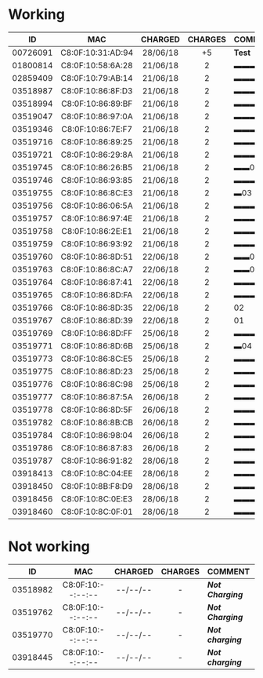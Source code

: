 ﻿# Working

ID       | MAC               | CHARGED  | CHARGES | COMMENT
:-------:|:-----------------:|:--------:|:-------:|:---------------
00726091 | C8:0F:10:31:AD:94 | 28/06/18 |   +5    | **Test**
01800814 | C8:0F:10:58:6A:28 | 21/06/18 |    2    | ▬▬▬▬▬14
02859409 | C8:0F:10:79:AB:14 | 21/06/18 |    2    | ▬▬▬▬11
03518987 | C8:0F:10:86:8F:D3 | 21/06/18 |    2    | ▬▬▬▬▬13
03518994 | C8:0F:10:86:89:BF | 21/06/18 |    2    | ▬▬▬▬12
03519047 | C8:0F:10:86:97:0A | 21/06/18 |    2    | ▬▬▬▬▬▬▬18
03519346 | C8:0F:10:86:7E:F7 | 21/06/18 |    2    | ▬▬▬▬▬▬15
03519716 | C8:0F:10:86:89:25 | 21/06/18 |    2    | ▬▬▬▬▬▬▬▬▬▬▬▬▬▬36
03519721 | C8:0F:10:86:29:8A | 21/06/18 |    2    | ▬▬▬▬▬▬16
03519745 | C8:0F:10:86:26:B5 | 21/06/18 |    2    | ▬▬06
03519746 | C8:0F:10:86:93:85 | 21/06/18 |    2    | ▬▬▬▬▬▬17
03519755 | C8:0F:10:86:8C:E3 | 21/06/18 |    2    | ▬03
03519756 | C8:0F:10:86:06:5A | 21/06/18 |    2    | ▬▬▬▬▬▬▬19
03519757 | C8:0F:10:86:97:4E | 21/06/18 |    2    | ▬▬▬▬▬▬▬▬▬▬▬▬▬▬35
03519758 | C8:0F:10:86:2E:E1 | 21/06/18 |    2    | ▬▬▬▬▬▬▬▬20
03519759 | C8:0F:10:86:93:92 | 21/06/18 |    2    | ▬▬▬▬10
03519760 | C8:0F:10:86:8D:51 | 22/06/18 |    2    | ▬▬05
03519763 | C8:0F:10:86:8C:A7 | 22/06/18 |    2    | ▬▬07
03519764 | C8:0F:10:86:87:41 | 22/06/18 |    2    | ▬▬▬▬▬▬▬▬▬▬25
03519765 | C8:0F:10:86:8D:FA | 22/06/18 |    2    | ▬▬▬▬▬▬▬▬▬24
03519766 | C8:0F:10:86:8D:35 | 22/06/18 |    2    | 02
03519767 | C8:0F:10:86:8D:39 | 22/06/18 |    2    | 01
03519769 | C8:0F:10:86:8D:FF | 25/06/18 |    2    | ▬▬▬▬▬▬▬▬▬▬▬28
03519771 | C8:0F:10:86:8D:6B | 25/06/18 |    2    | ▬04
03519773 | C8:0F:10:86:8C:E5 | 25/06/18 |    2    | ▬▬▬▬▬▬▬▬▬▬26
03519775 | C8:0F:10:86:8D:23 | 25/06/18 |    2    | ▬▬▬▬▬▬▬▬▬▬27
03519776 | C8:0F:10:86:8C:98 | 25/06/18 |    2    | ▬▬▬08
03519777 | C8:0F:10:86:87:5A | 26/06/18 |    2    | ▬▬▬▬▬▬▬▬21
03519778 | C8:0F:10:86:8D:5F | 26/06/18 |    2    | ▬▬▬09
03519782 | C8:0F:10:86:8B:CB | 26/06/18 |    2    | ▬▬▬▬▬▬▬▬▬▬▬▬31
03519784 | C8:0F:10:86:98:04 | 26/06/18 |    2    | ▬▬▬▬▬▬▬▬▬23
03519786 | C8:0F:10:86:87:83 | 26/06/18 |    2    | ▬▬▬▬▬▬▬▬▬▬▬29
03519787 | C8:0F:10:86:91:82 | 28/06/18 |    2    | ▬▬▬▬▬▬▬▬▬▬▬▬30
03918413 | C8:0F:10:8C:04:EE | 28/06/18 |    2    | ▬▬▬▬▬▬▬▬▬▬▬▬32
03918450 | C8:0F:10:8B:F8:D9 | 28/06/18 |    2    | ▬▬▬▬▬▬▬▬22
03918456 | C8:0F:10:8C:0E:E3 | 28/06/18 |    2    | ▬▬▬▬▬▬▬▬▬▬▬▬▬34
03918460 | C8:0F:10:8C:0F:01 | 28/06/18 |    2    | ▬▬▬▬▬▬▬▬▬▬▬▬▬33

# Not working

ID       | MAC               | CHARGED  | CHARGES | COMMENT
:-------:|:-----------------:|:--------:|:-------:|:---------------
03518982 | C8:0F:10:--:--:-- | --/--/-- |    -    | **_Not Charging_**
03519762 | C8:0F:10:--:--:-- | --/--/-- |    -    | **_Not Charging_**
03519770 | C8:0F:10:--:--:-- | --/--/-- |    -    | **_Not charging_**
03918445 | C8:0F:10:--:--:-- | --/--/-- |    -    | **_Not charging_**